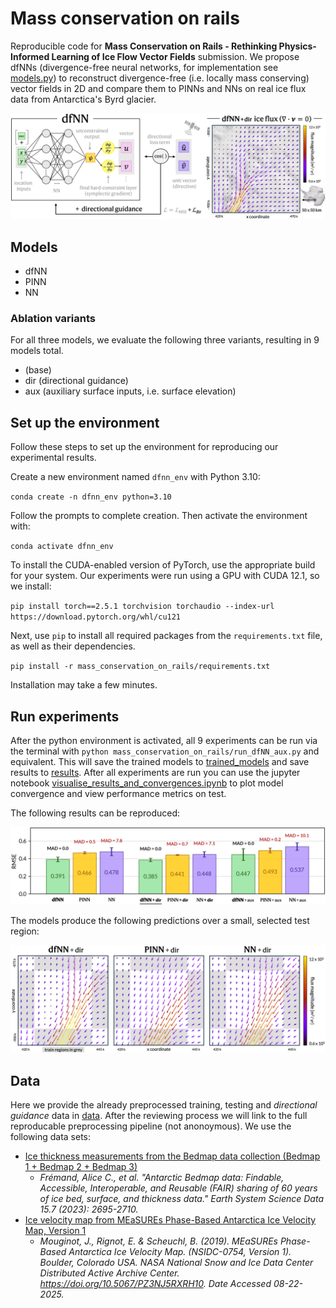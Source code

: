 # Mass conservation on rails

Reproducible code for **Mass Conservation on Rails - Rethinking Physics-Informed Learning of Ice Flow Vector Fields** submission. We propose dfNNs (divergence-free neural networks, for implementation see 
[models.py](models.py)) to reconstruct divergence-free (i.e. locally mass conserving) vector fields in 2D and compare them to PINNs and NNs on real ice flux data from Antarctica's Byrd glacier. 

![intro_vis](figures/intro_model_vis.png)

## Models
- dfNN
- PINN
- NN

### Ablation variants

For all three models, we evaluate the following three variants, resulting in 9 models total.

- (base)
- dir (directional guidance)
- aux (auxiliary surface inputs, i.e. surface elevation)

## Set up the environment

Follow these steps to set up the environment for reproducing our experimental results.

Create a new environment named `dfnn_env` with Python 3.10: 

`conda create -n dfnn_env python=3.10`

Follow the prompts to complete creation. Then activate the environment with:

`conda activate dfnn_env`

To install the CUDA-enabled version of PyTorch, use the appropriate build for your system. Our experiments were run using a GPU with CUDA 12.1, so we install:

`pip install torch==2.5.1 torchvision torchaudio --index-url https://download.pytorch.org/whl/cu121`

Next, use `pip` to install all required packages from the `requirements.txt` file, as well as their dependencies.

`pip install -r mass_conservation_on_rails/requirements.txt`

Installation may take a few minutes.

## Run experiments

After the python environment is activated, all 9 experiments can be run via the terminal with `python mass_conservation_on_rails/run_dfNN_aux.py` and equivalent. This will save the trained models to [trained_models](trained_models) and save results to [results](results). After all experiments are run you can use the jupyter notebook [visualise_results_and_convergences.ipynb](results/visualise_results_and_convergences.ipynb) to plot model convergence and view performance metrics on test.

The following results can be reproduced:

![rmse_barplot](figures/rmse_barplot_MAD.png)

The models produce the following predictions over a small, selected test region:

![predictions](figures/pred_vis.png)

## Data

Here we provide the already preprocessed training, testing and *directional guidance* data in [data](data). After the reviewing process we will link to the full reproducable preprocessing pipeline (not anonoymous). We use the following data sets:
- [Ice thickness measurements from the Bedmap data collection (Bedmap 1 + Bedmap 2 + Bedmap 3)](https://www.bas.ac.uk/project/bedmap/#data)
    - *Frémand, Alice C., et al. "Antarctic Bedmap data: Findable, Accessible, Interoperable, and Reusable (FAIR) sharing of 60 years of ice bed, surface, and thickness data." Earth System Science Data 15.7 (2023): 2695-2710.*
- [Ice velocity map from MEaSUREs Phase-Based Antarctica Ice Velocity Map, Version 1](https://nsidc.org/data/nsidc-0754/versions/1)
  - *Mouginot, J., Rignot, E. & Scheuchl, B. (2019). MEaSUREs Phase-Based Antarctica Ice Velocity Map. (NSIDC-0754, Version 1). Boulder, Colorado USA. NASA National Snow and Ice Data Center Distributed Active Archive Center. https://doi.org/10.5067/PZ3NJ5RXRH10. Date Accessed 08-22-2025.*


